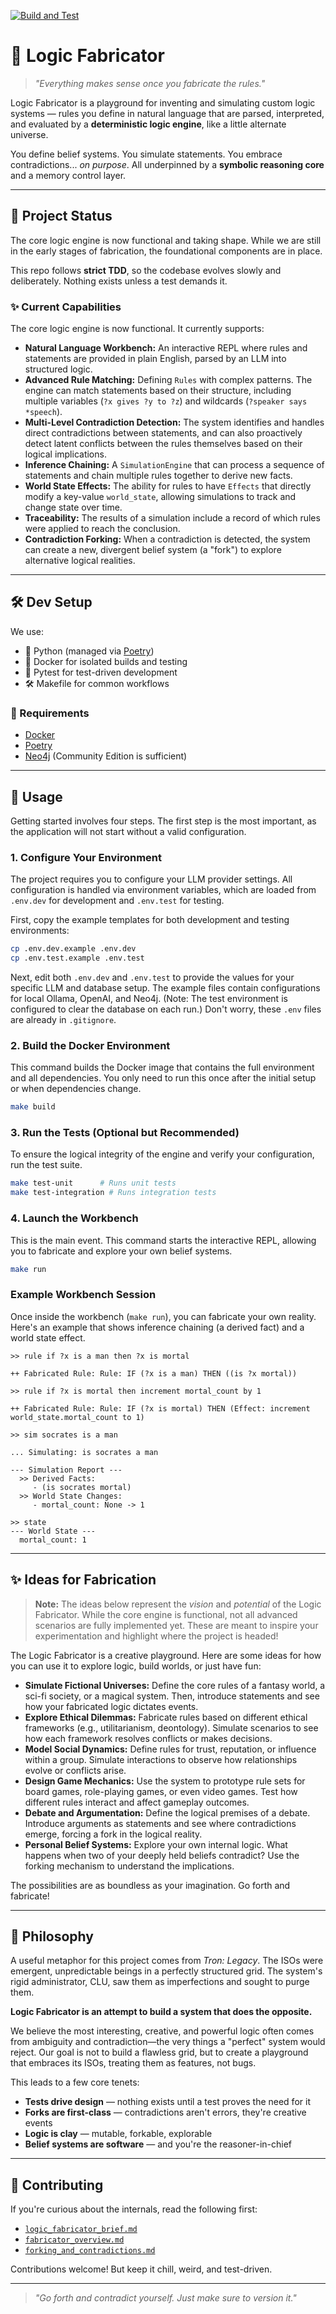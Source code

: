 [![Build and Test](https://github.com/vijayanant/logic-fabricator/actions/workflows/ci.yml/badge.svg?branch=master)](https://github.com/vijayanant/logic-fabricator/actions/workflows/ci.yml)

# 🧠 Logic Fabricator

> *"Everything makes sense once you fabricate the rules."*

Logic Fabricator is a playground for inventing and simulating custom logic systems — rules you define in natural language that are parsed, interpreted, and evaluated by a **deterministic logic engine**, like a little alternate universe.

You define belief systems. You simulate statements. You embrace contradictions... *on purpose*. All underpinned by a **symbolic reasoning core** and a memory control layer.

---

## 🚧 Project Status

The core logic engine is now functional and taking shape. While we are still in the early stages of fabrication, the foundational components are in place.

This repo follows **strict TDD**, so the codebase evolves slowly and deliberately. Nothing exists unless a test demands it.

### ✨ Current Capabilities

The core logic engine is now functional. It currently supports:

- **Natural Language Workbench:** An interactive REPL where rules and statements are provided in plain English, parsed by an LLM into structured logic.
- **Advanced Rule Matching:** Defining `Rules` with complex patterns. The engine can match statements based on their structure, including multiple variables (`?x gives ?y to ?z`) and wildcards (`?speaker says *speech`).
- **Multi-Level Contradiction Detection:** The system identifies and handles direct contradictions between statements, and can also proactively detect latent conflicts between the rules themselves based on their logical implications.
- **Inference Chaining:** A `SimulationEngine` that can process a sequence of statements and chain multiple rules together to derive new facts.
- **World State Effects:** The ability for rules to have `Effects` that directly modify a key-value `world_state`, allowing simulations to track and change state over time.
- **Traceability:** The results of a simulation include a record of which rules were applied to reach the conclusion.
- **Contradiction Forking:** When a contradiction is detected, the system can create a new, divergent belief system (a "fork") to explore alternative logical realities.

---

## 🛠️ Dev Setup

We use:

- 🐍 Python (managed via [Poetry](https://python-poetry.org/))
- 🐳 Docker for isolated builds and testing
- 🧪 Pytest for test-driven development
- 🛠️ Makefile for common workflows

### 🔧 Requirements

- [Docker](https://docs.docker.com/get-docker/)
- [Poetry](https://python-poetry.org/docs/#installation)
- [Neo4j](https://neo4j.com/download/) (Community Edition is sufficient)

---

## 🚀 Usage

Getting started involves four steps. The first step is the most important, as the application will not start without a valid configuration.

### 1. Configure Your Environment

The project requires you to configure your LLM provider settings. All configuration is handled via environment variables, which are loaded from `.env.dev` for development and `.env.test` for testing.

First, copy the example templates for both development and testing environments:

```bash
cp .env.dev.example .env.dev
cp .env.test.example .env.test
```

Next, edit both `.env.dev` and `.env.test` to provide the values for your specific LLM and database setup. The example files contain configurations for local Ollama, OpenAI, and Neo4j.
(Note: The test environment is configured to clear the database on each run.)
Don't worry, these `.env` files are already in `.gitignore`.


### 2. Build the Docker Environment

This command builds the Docker image that contains the full environment and all dependencies. You only need to run this once after the initial setup or when dependencies change.

```bash
make build
```

### 3. Run the Tests (Optional but Recommended)

To ensure the logical integrity of the engine and verify your configuration, run the test suite.

```bash
make test-unit      # Runs unit tests
make test-integration # Runs integration tests
```

### 4. Launch the Workbench

This is the main event. This command starts the interactive REPL, allowing you to fabricate and explore your own belief systems.

```bash
make run
```

### Example Workbench Session

Once inside the workbench (`make run`), you can fabricate your own reality. Here's an example that shows inference chaining (a derived fact) and a world state effect.

```
>> rule if ?x is a man then ?x is mortal

++ Fabricated Rule: Rule: IF (?x is a man) THEN ((is ?x mortal))

>> rule if ?x is mortal then increment mortal_count by 1

++ Fabricated Rule: Rule: IF (?x is mortal) THEN (Effect: increment world_state.mortal_count to 1)

>> sim socrates is a man

... Simulating: is socrates a man

--- Simulation Report ---
  >> Derived Facts:
     - (is socrates mortal)
  >> World State Changes:
     - mortal_count: None -> 1

>> state
--- World State ---
  mortal_count: 1
```

---

## ✨ Ideas for Fabrication

> **Note:** The ideas below represent the *vision* and *potential* of the Logic Fabricator. While the core engine is functional, not all advanced scenarios are fully implemented yet. These are meant to inspire your experimentation and highlight where the project is headed!

The Logic Fabricator is a creative playground. Here are some ideas for how you can use it to explore logic, build worlds, or just have fun:

*   **Simulate Fictional Universes:** Define the core rules of a fantasy world, a sci-fi society, or a magical system. Then, introduce statements and see how your fabricated logic dictates events.
*   **Explore Ethical Dilemmas:** Fabricate rules based on different ethical frameworks (e.g., utilitarianism, deontology). Simulate scenarios to see how each framework resolves conflicts or makes decisions.
*   **Model Social Dynamics:** Define rules for trust, reputation, or influence within a group. Simulate interactions to observe how relationships evolve or conflicts arise.
*   **Design Game Mechanics:** Use the system to prototype rule sets for board games, role-playing games, or even video games. Test how different rules interact and affect gameplay outcomes.
*   **Debate and Argumentation:** Define the logical premises of a debate. Introduce arguments as statements and see where contradictions emerge, forcing a fork in the logical reality.
*   **Personal Belief Systems:** Explore your own internal logic. What happens when two of your deeply held beliefs contradict? Use the forking mechanism to understand the implications.

The possibilities are as boundless as your imagination. Go forth and fabricate!

---

## 🦪 Philosophy

A useful metaphor for this project comes from *Tron: Legacy*. The ISOs were emergent, unpredictable beings in a perfectly structured grid. The system's rigid administrator, CLU, saw them as imperfections and sought to purge them.

**Logic Fabricator is an attempt to build a system that does the opposite.**

We believe the most interesting, creative, and powerful logic often comes from ambiguity and contradiction—the very things a "perfect" system would reject. Our goal is not to build a flawless grid, but to create a playground that embraces its ISOs, treating them as features, not bugs.

This leads to a few core tenets:

- **Tests drive design** — nothing exists until a test proves the need for it
- **Forks are first-class** — contradictions aren't errors, they're creative events
- **Logic is clay** — mutable, forkable, explorable
- **Belief systems are software** — and you're the reasoner-in-chief

---

## 🤝 Contributing

If you're curious about the internals, read the following first:

- [`logic_fabricator_brief.md`](./docs/logic_fabricator_brief.md)
- [`fabricator_overview.md`](./docs/fabricator_overview.md)
- [`forking_and_contradictions.md`](./docs/forking_and_contradictions.md)

Contributions welcome! But keep it chill, weird, and test-driven.

---

> *"Go forth and contradict yourself. Just make sure to version it."*